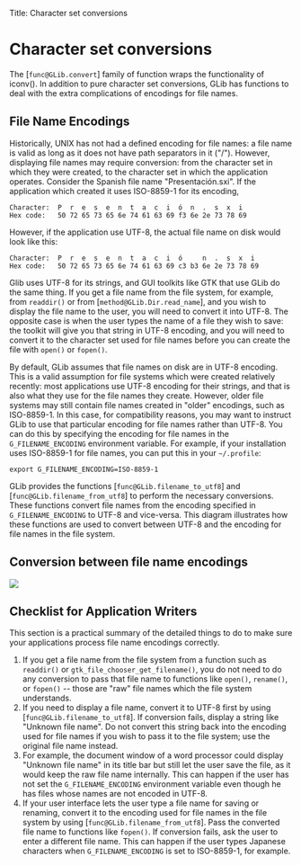Title: Character set conversions

# Character set conversions

The [`func@GLib.convert`] family of function wraps the functionality of
iconv(). In addition to pure character set conversions, GLib has functions
to deal with the extra complications of encodings for file names.

## File Name Encodings

Historically, UNIX has not had a defined encoding for file names: a file
name is valid as long as it does not have path separators in it ("/").
However, displaying file names may require conversion: from the character
set in which they were created, to the character set in which the
application operates. Consider the Spanish file name "Presentación.sxi". If
the application which created it uses ISO-8859-1 for its encoding,

```
Character:  P  r  e  s  e  n  t  a  c  i  ó  n  .  s  x  i
Hex code:   50 72 65 73 65 6e 74 61 63 69 f3 6e 2e 73 78 69
```

However, if the application use UTF-8, the actual file name on disk would
look like this:

```
Character:  P  r  e  s  e  n  t  a  c  i  ó     n  .  s  x  i
Hex code:   50 72 65 73 65 6e 74 61 63 69 c3 b3 6e 2e 73 78 69
```

Glib uses UTF-8 for its strings, and GUI toolkits like GTK that use GLib do
the same thing. If you get a file name from the file system, for example,
from `readdir()` or from [`method@GLib.Dir.read_name`], and you wish to
display the file name to the user, you will need to convert it into UTF-8.
The opposite case is when the user types the name of a file they wish to
save: the toolkit will give you that string in UTF-8 encoding, and you will
need to convert it to the character set used for file names before you can
create the file with `open()` or `fopen()`.

By default, GLib assumes that file names on disk are in UTF-8 encoding. This
is a valid assumption for file systems which were created relatively
recently: most applications use UTF-8 encoding for their strings, and that
is also what they use for the file names they create. However, older file
systems may still contain file names created in "older" encodings, such as
ISO-8859-1. In this case, for compatibility reasons, you may want to
instruct GLib to use that particular encoding for file names rather than
UTF-8. You can do this by specifying the encoding for file names in the
`G_FILENAME_ENCODING` environment variable. For example, if your installation
uses ISO-8859-1 for file names, you can put this in your `~/.profile`:

    export G_FILENAME_ENCODING=ISO-8859-1

GLib provides the functions [`func@GLib.filename_to_utf8`] and
[`func@GLib.filename_from_utf8`] to perform the necessary conversions. These
functions convert file names from the encoding specified in
`G_FILENAME_ENCODING` to UTF-8 and vice-versa.  This diagram illustrates how
these functions are used to convert between UTF-8 and the encoding for file
names in the file system.

## Conversion between file name encodings

![](file-name-encodings.png)

## Checklist for Application Writers

This section is a practical summary of the detailed things to do to make
sure your applications process file name encodings correctly.

1. If you get a file name from the file system from a function such as
   `readdir()` or `gtk_file_chooser_get_filename()`, you do not need to do
   any conversion to pass that file name to functions like `open()`,
   `rename()`, or `fopen()` -- those are "raw" file names which the file
   system understands.
2. If you need to display a file name, convert it to UTF-8 first by using
   [`func@GLib.filename_to_utf8`]. If conversion fails, display a string
   like "Unknown file name". Do not convert this string back into the
   encoding used for file names if you wish to pass it to the file system;
   use the original file name instead.
3. For example, the document window of a word processor could display
   "Unknown file name" in its title bar but still let the user save the
   file, as it would keep the raw file name internally. This can happen if
   the user has not set the `G_FILENAME_ENCODING` environment variable even
   though he has files whose names are not encoded in UTF-8.
4. If your user interface lets the user type a file name for saving or
   renaming, convert it to the encoding used for file names in the file
   system by using [`func@GLib.filename_from_utf8`]. Pass the converted file
   name to functions like `fopen()`. If conversion fails, ask the user to
   enter a different file name. This can happen if the user types Japanese
   characters when `G_FILENAME_ENCODING` is set to ISO-8859-1, for example.
